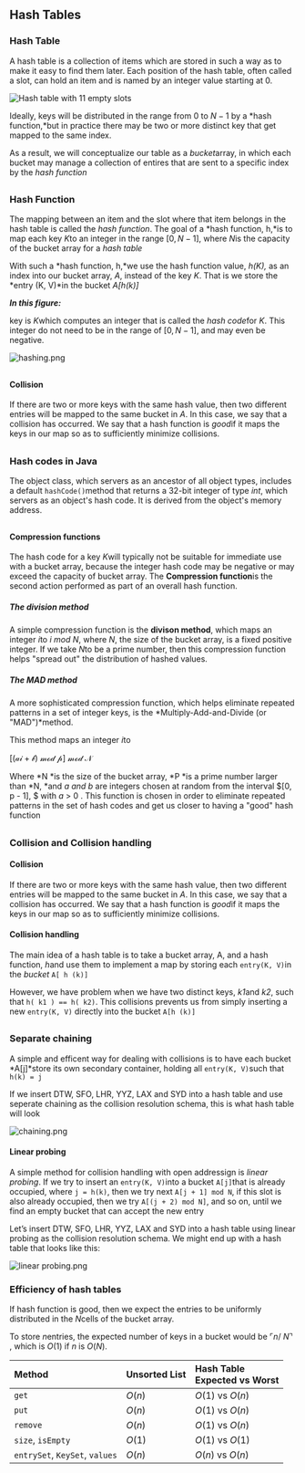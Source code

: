 ## Hash Tables

### Hash Table

A hash table is a collection of items which are stored in such a way as to make it easy to find them later. Each position of the hash table, often called a slot, can hold an item and is named by an integer value starting at 0. 

![Hash table with 11 empty slots](https://bradfieldcs.com/algos/searching/hashing/figures/hash-table.png)

Ideally, keys will be distributed in the range from 0 to $N -1$ by a *hash function,*but in practice there may be two or more distinct key that get mapped to the same index. 

As a result, we will conceptualize our table as a *bucket*array, in which each bucket may manage a collection of entires that are sent to a specific index by the *hash function*

## 

### Hash Function

The mapping between an item and the slot where that item belongs in the hash table is called the *hash function*. The goal of a *hash function, h,*is to map each key *K*to an integer in the range $[0, N - 1],$ where *N*is the capacity of the bucket array for a *hash table*

With such a *hash function, h,*we use the hash function value, *h(K),* as an index into our bucket array, *A*, instead of the key *K*. That is we store the *entry (K, V)*in the bucket *$A[h (k)]$* 

***In this figure:*** 

key is *K*which computes an integer that is called the *hash code*for *K*. This integer do not need to be in the range of $[0, N - 1]$, and may even be negative.

![hashing.png](https://datastructures.maximal.io/img/hash-tables/hashing.png)

## 

#### Collision 

If there are two or more keys with the same hash value, then two different entries will be mapped to the same bucket in *A*.  In this case, we say that a collision has occurred. We say that a hash function is *good*if it maps the keys in our map so as to sufficiently minimize collisions. 

## 

### Hash codes in Java

The object class, which servers as an ancestor of all object types, includes a default `hashCode()`method that returns a 32-bit integer of type *int*, which servers as an object's hash code. It is derived from the object's memory address.

## 

#### Compression functions

The hash code for a key *K*will typically not be suitable for immediate use with a bucket array, because the integer hash code may be negative or may exceed the capacity of bucket array. The **Compression function**is the second action performed as part of an overall hash function.

##### The division method

A simple compression function is the **divison method**, which maps an integer *i*to $i \ mod\  N$, where *N*, the size of the bucket array, is a fixed positive integer. If we take *N*to be a prime number, then this compression function helps "spread out" the distribution of hashed values.

##### The MAD method

A more sophisticated compression function, which helps eliminate repeated patterns in a set of integer keys, is the *Multiply-Add-and-Divide (or "MAD")*method.

This method maps an integer *i*to 

$\mathcal{[ (ai + b)\  mod\ p ]\ mod\ N }$ 

Where *N *is the size of the bucket array, *P *is a prime number larger than *N, *and *a and b* are integers chosen at random from the interval $[0, p - 1], $ with $a\ >\ 0$ . This function is chosen in order to eliminate repeated patterns in the set of hash codes and get us closer to having a "good" hash function

## 

### Collision and Collision handling

#### Collision 

If there are two or more keys with the same hash value, then two different entries will be mapped to the same bucket in *A*.  In this case, we say that a collision has occurred. We say that a hash function is *good*if it maps the keys in our map so as to sufficiently minimize collisions. 

#### Collision handling 

The main idea of a hash table is to take a bucket array, A, and a hash function, *h*and use them to implement a map by storing each `entry(K, V)`in the *bucket* `A[ h (k)]`

However, we have problem when we have two distinct keys, *k1*and *k2*,  such that `h( k1 ) == h( k2)`. This collisions prevents us from simply inserting a new `entry(K, V)` directly into the bucket `A[h (k)]`

## 

### Separate chaining 

A simple and efficent way for dealing with collisions is to have each bucket *A[j]*store its own secondary container, holding all `entry(K, V)`such that `h(k) = j`

If we insert DTW, SFO, LHR, YYZ, LAX and SYD into a hash table and use seperate chaining as the collision resolution schema, this is what hash table will look

![chaining.png](https://datastructures.maximal.io/img/hash-tables/chaining.png)

#### Linear probing

A simple method for collision handling with open addressign is *linear probing*. If we try to insert an `entry(K, V)`into a bucket `A[j]`that is already occupied,
where `j = h(k)`, then we try next `A[j + 1] mod N`, if this slot is also already occupied, then we try `A[(j + 2) mod N]`, and so on, until we find an empty bucket that can accept the new entry 

Let’s insert DTW, SFO, LHR, YYZ, LAX and SYD into a hash table using 
linear probing as the collision resolution schema. We might end up with a
hash table that looks like this:

![linear probing.png](https://datastructures.maximal.io/img/hash-tables/linear_probing.png)

### Efficiency of hash tables

If hash function is good, then we expect the entries to be uniformly distributed in the *N*cells of the bucket array.

To store *n*entries, the expected number of keys in a bucket would be $\ulcorner n/\ N \urcorner$ , which is $O(1)$ if $n$ is $O(N)$. 

| Method                         | Unsorted List | Hash Table<br />  Expected vs Worst |
| :----------------------------- | :------------- | :----------        |
| `get`                          | $O(n)$        | $O(1)$ vs $O(n)$ |
| `put`                          | $O(n)$        | $O(1)$ vs $O(n)$ |
| `remove`                       | $O(n)$        | $O(1)$ vs $O(n)$   |
| `size`, `isEmpty`              | $O(1)$        | $O(1)$ vs $O(1)$   |
| `entrySet`, `KeySet`, `values` | $O(n)$        | $O(n)$ vs $O(n)$   |


